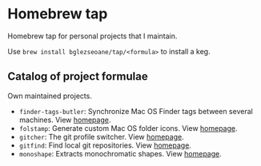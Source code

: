 # Homebrew tap

Homebrew tap for personal projects that I maintain.

Use `brew install bglezseoane/tap/<formula>` to install a keg.


## Catalog of project formulae

Own maintained projects.

- `finder-tags-butler`: Synchronize Mac OS Finder tags between several machines. View [homepage](https://github.com/bglezseoane/finder-tags-butler).
- `folstamp`: Generate custom Mac OS folder icons. View [homepage](https://github.com/bglezseoane/folder-stamp).
- `gitcher`: The git profile switcher. View [homepage](https://github.com/bglezseoane/gitcher).
- `gitfind`: Find local git repositories. View [homepage](https://github.com/bglezseoane/gitfind).
- `monoshape`: Extracts monochromatic shapes. View [homepage](https://github.com/bglezseoane/monoshape).
